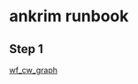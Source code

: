 # ankrim runbook



## Step 1

[wf_cw_graph](https://console.demo.transposit.com/mc/t/spackle/actions/wf_cw_graph)